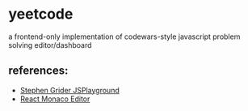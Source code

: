 # yeetcode

a frontend-only implementation of codewars-style javascript problem solving editor/dashboard


## references:
- [Stephen Grider JSPlayground](https://github.com/StephenGrider/JSPlaygrounds)
- [React Monaco Editor](https://github.com/react-monaco-editor/react-monaco-editor)

